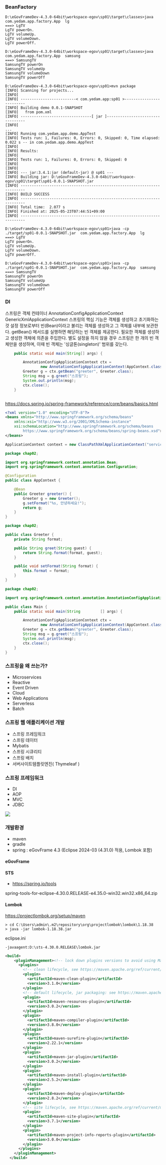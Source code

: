 ### BeanFactory

```
D:\eGovFrameDev-4.3.0-64bit\workspace-egov\sp01\target\classes>java com.yedam.app.factory.App  lg
===> LgTV
LgTV powerOn.
LgTV volumeUp.
LgTV volumeDown.
LgTV powerOff.

D:\eGovFrameDev-4.3.0-64bit\workspace-egov\sp01\target\classes>java com.yedam.app.factory.App  samsung
===> SamsungTV
SamsungTV powerOn
SamsungTV volumeUp
SamsungTV volumeDown
SamsungTV powerOff

D:\eGovFrameDev-4.3.0-64bit\workspace-egov\sp01>mvn package
[INFO] Scanning for projects...
[INFO]
[INFO] -------------------------< com.yedam.app:sp01 >-------------------------
[INFO] Building demo 0.0.1-SNAPSHOT
[INFO]   from pom.xml
[INFO] --------------------------------[ jar ]---------------------------------
[INFO]
...
[INFO] Running com.yedam.app.demo.AppTest
[INFO] Tests run: 1, Failures: 0, Errors: 0, Skipped: 0, Time elapsed: 0.022 s -- in com.yedam.app.demo.AppTest
[INFO]
[INFO] Results:
[INFO]
[INFO] Tests run: 1, Failures: 0, Errors: 0, Skipped: 0
[INFO]
[INFO]
[INFO] --- jar:3.4.1:jar (default-jar) @ sp01 ---
[INFO] Building jar: D:\eGovFrameDev-4.3.0-64bit\workspace-egov\sp01\target\sp01-0.0.1-SNAPSHOT.jar
[INFO] ------------------------------------------------------------------------
[INFO] BUILD SUCCESS
[INFO] ------------------------------------------------------------------------
[INFO] Total time:  2.077 s
[INFO] Finished at: 2025-05-23T07:44:51+09:00
[INFO] ------------------------------------------------------------------------

D:\eGovFrameDev-4.3.0-64bit\workspace-egov\sp01>java -cp  ./target/sp01-0.0.1-SNAPSHOT.jar  com.yedam.app.factory.App  lg
===> LgTV
LgTV powerOn.
LgTV volumeUp.
LgTV volumeDown.
LgTV powerOff.

D:\eGovFrameDev-4.3.0-64bit\workspace-egov\sp01>java -cp  ./target/sp01-0.0.1-SNAPSHOT.jar  com.yedam.app.factory.App  samsung
===> SamsungTV
SamsungTV powerOn
SamsungTV volumeUp
SamsungTV volumeDown
SamsungTV powerOff
```

### DI

스프링은 객체 컨테이너
AnnotationConfigApplicationContext
GenericXmlApplicationContext
스프링의 핵심 기능은 객체를 생성하고 초기화하는 것
설정 정보로부터 빈(Bean)이라고 불리는 객체를 생성하고 그 객체를 내부에 보관한다. getBean() 메서드를 실행하면 해당하는 빈 객체를 제공한다.
필요한 객체를 생성하고 생성한 객체에 의존을 주입한다.
별도 설정을 하지 않을 경우 스프링은 한 개의 빈 객체만을 생성하며, 이때 빈 객체는 '싱글톤(singleton)' 범위를 갖는다.

```java
	public static void main(String[] args) {

		AnnotationConfigApplicationContext ctx =
				new AnnotationConfigApplicationContext(AppContext.class);
		Greeter g = ctx.getBean("greeter", Greeter.class);
		String msg = g.greet("스프링");
		System.out.println(msg);
		ctx.close();
	}
```

```java

```

https://docs.spring.io/spring-framework/reference/core/beans/basics.html

```xml
<?xml version="1.0" encoding="UTF-8"?>
<beans xmlns="http://www.springframework.org/schema/beans"
	xmlns:xsi="http://www.w3.org/2001/XMLSchema-instance"
	xsi:schemaLocation="http://www.springframework.org/schema/beans
		https://www.springframework.org/schema/beans/spring-beans.xsd">
</beans>
```

```java
ApplicationContext context = new ClassPathXmlApplicationContext("services.xml", "daos.xml");
```

```java
package chap02;

import org.springframework.context.annotation.Bean;
import org.springframework.context.annotation.Configuration;

@Configuration
public class AppContext {

	@Bean
	public Greeter greeter() {
		Greeter g = new Greeter();
		g.setFormat("%s, 안녕하세요!");
		return g;
	}
}
```

```java
package chap02;

public class Greeter {
	private String format;

	public String greet(String guest) {
		return String.format(format, guest);
	}

	public void setFormat(String format) {
		this.format = format;
	}
}

```

```java
package chap02;

import org.springframework.context.annotation.AnnotationConfigApplicationContext;

public class Main {
	public static void main(String         [] args) {

		AnnotationConfigApplicationContext ctx =
				new AnnotationConfigApplicationContext(AppContext.class);
		Greeter g = ctx.getBean("greeter", Greeter.class);
		String msg = g.greet("스프링");
		System.out.println(msg);
		ctx.close();
	}
}


```

### 스프링을 왜 쓰는가?

- Microservices
- Reactive
- Event Driven
- Cloud
- Web Applications
- Serverless
- Batch

### 스프링 웹 애플리케이션 개발

- 스프링 프레임워크
- 스프링 데이터
- Mybatis
- 스프링 시큐리티
- 스프링 배치
- 서버사이트템플릿엔진( Thymeleaf )

### 스프링 프레임워크

- DI
- AOP
- MVC
- JDBC

<img src="./images/springcontext_dependency.png"/>

### 개발환경

- maven
- gradle
- spring : eGovFrame 4.3 (Eclipse 2024-03 (4.31.0) 적용, Lombok 포함)

#### eGovFrame

#### STS

- https://spring.io/tools

spring-tools-for-eclipse-4.30.0.RELEASE-e4.35.0-win32.win32.x86_64.zip

#### Lombok

https://projectlombok.org/setup/maven

```shell
> cd C:\Users\admin\.m2\repository\org\projectlombok\lombok\1.18.38
> java -jar lombok-1.18.38.jar
```

eclipse.ini

```
-javaagent:D:\sts-4.30.0.RELEASE\lombok.jar
```

```xml
<build>
    <pluginManagement><!-- lock down plugins versions to avoid using Maven defaults (may be moved to parent pom) -->
      <plugins>
        <!-- clean lifecycle, see https://maven.apache.org/ref/current/maven-core/lifecycles.html#clean_Lifecycle -->
        <plugin>
          <artifactId>maven-clean-plugin</artifactId>
          <version>3.1.0</version>
        </plugin>
        <!-- default lifecycle, jar packaging: see https://maven.apache.org/ref/current/maven-core/default-bindings.html#Plugin_bindings_for_jar_packaging -->
        <plugin>
          <artifactId>maven-resources-plugin</artifactId>
          <version>3.0.2</version>
        </plugin>
        <plugin>
          <artifactId>maven-compiler-plugin</artifactId>
          <version>3.8.0</version>
        </plugin>
        <plugin>
          <artifactId>maven-surefire-plugin</artifactId>
          <version>2.22.1</version>
        </plugin>
        <plugin>
          <artifactId>maven-jar-plugin</artifactId>
          <version>3.0.2</version>
        </plugin>
        <plugin>
          <artifactId>maven-install-plugin</artifactId>
          <version>2.5.2</version>
        </plugin>
        <plugin>
          <artifactId>maven-deploy-plugin</artifactId>
          <version>2.8.2</version>
        </plugin>
        <!-- site lifecycle, see https://maven.apache.org/ref/current/maven-core/lifecycles.html#site_Lifecycle -->
        <plugin>
          <artifactId>maven-site-plugin</artifactId>
          <version>3.7.1</version>
        </plugin>
        <plugin>
          <artifactId>maven-project-info-reports-plugin</artifactId>
          <version>3.0.0</version>
        </plugin>
      </plugins>
    </pluginManagement>
  </build>
```
